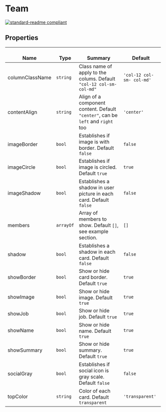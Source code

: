 # Team
  [![standard-readme compliant](https://img.shields.io/badge/standard--readme-OK-green.svg?style=flat-square)](https://github.com/RichardLitt/standard-readme)
  

  ## Properties
  | </br>Name | </br>Type | </br>Summary | </br>Default | 
| ---- | ---- | ---- | ---- |
| columnClassName | `string` | Class name of apply to the colums. Default `"col-12 col-sm- col-md"` | `'col-12 col-sm- col-md'` |
| contentAlign | `string` | Align of a component content. Default `"center"`, can be `left` and `right` too | `'center'` |
| imageBorder | `bool` | Establishes if image is with border. Default `false` | `false` |
| imageCircle | `bool` | Establishes if image is circled. Default `true` | `true` |
| imageShadow | `bool` | Establishes a shadow in user picture in each card. Default `false` | `false` |
| members | `arrayOf` | Array of members to show. Default `[]`, see example section. | `[]` |
| shadow | `bool` | Establishes a shadow in each card. Default `false` | `false` |
| showBorder | `bool` | Show or hide card border. Default `true` | `true` |
| showImage | `bool` | Show or hide image. Default `true` | `true` |
| showJob | `bool` | Show or hide job. Default `true` | `true` |
| showName | `bool` | Show or hide name. Default `true` | `true` |
| showSummary | `bool` | Show or hide summary. Default `true` | `true` |
| socialGray | `bool` | Establishes if social icon is gray scale. Default `false` | `false` |
| topColor | `string` | Color of each card. Default `transparent` | `'transparent'` |